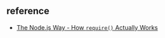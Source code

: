 


## reference

- [The Node.js Way - How `require()` Actually Works](http://fredkschott.com/post/2014/06/require-and-the-module-system/)
